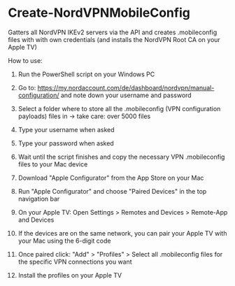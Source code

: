 # Create-NordVPNMobileConfig
Gatters all NordVPN IKEv2 servers via the API and creates .mobileconfig files with with own credentials (and installs the NordVPN Root CA on your Apple TV)

How to use:

1. Run the PowerShell script on your Windows PC
   
2. Go to: https://my.nordaccount.com/de/dashboard/nordvpn/manual-configuration/ and note down your username and password
   
3. Select a folder where to store all the .mobileconfig (VPN configuration payloads) files in -> take care: over 5000 files
   
4. Type your username when asked
   
5. Type your password when asked
   
6. Wait until the script finishes and copy the necessary VPN .mobileconfig files to your Mac device

7. Download "Apple Configurator" from the App Store on your Mac

8. Run "Apple Configurator" and choose "Paired Devices" in the top navigation bar

9. On your Apple TV: Open Settings > Remotes and Devices > Remote-App and Devices

10. If the devices are on the same network, you can pair your Apple TV with your Mac using the 6-digit code

11. Once paired click: "Add" > "Profiles" > Select all .mobileconfig files for the specific VPN connections you want

12. Install the profiles on your Apple TV

